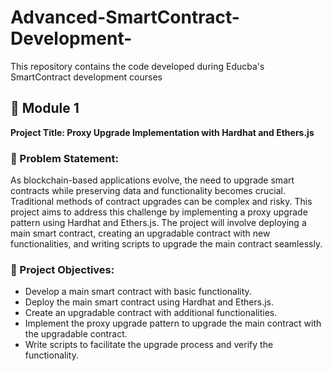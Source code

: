 # Advanced-SmartContract-Development-

This repository contains the code developed during Educba's SmartContract development courses

## 📘 Module 1

**Project Title: Proxy Upgrade Implementation with Hardhat and Ethers.js**

### 📌 Problem Statement:

As blockchain-based applications evolve, the need to upgrade smart contracts while preserving data and functionality becomes crucial. Traditional methods of contract upgrades can be complex and risky. This project aims to address this challenge by implementing a proxy upgrade pattern using Hardhat and Ethers.js. The project will involve deploying a main smart contract, creating an upgradable contract with new functionalities, and writing scripts to upgrade the main contract seamlessly.


### 🔰 Project Objectives:

- Develop a main smart contract with basic functionality.
- Deploy the main smart contract using Hardhat and Ethers.js.
- Create an upgradable contract with additional functionalities.
- Implement the proxy upgrade pattern to upgrade the main contract with the upgradable contract.
- Write scripts to facilitate the upgrade process and verify the functionality.

